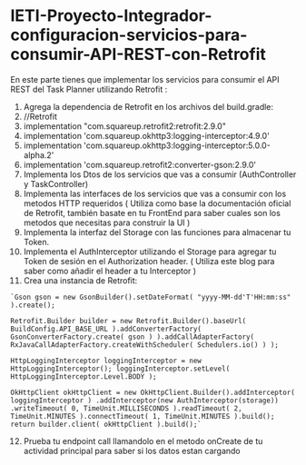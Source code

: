 # IETI-Proyecto-Integrador-configuracion-servicios-para-consumir-API-REST-con-Retrofit

En este parte tienes que implementar los servicios para consumir el API REST del Task Planner utilizando Retrofit :

1. Agrega la dependencia de Retrofit en los archivos del build.gradle:
2. //Retrofit
3. implementation "com.squareup.retrofit2:retrofit:2.9.0"
4. implementation 'com.squareup.okhttp3:logging-interceptor:4.9.0'
5. implementation 'com.squareup.okhttp3:logging-interceptor:5.0.0-alpha.2'
6. implementation 'com.squareup.retrofit2:converter-gson:2.9.0'
7. Implementa los Dtos de los servicios que vas a consumir (AuthController y TaskController)
8. Implementa las interfaces de los servicios que vas a consumir con los metodos HTTP requeridos ( Utiliza como base la documentación oficial de Retrofit, también basate en tu FrontEnd para saber cuales son los metodos que necesitas para construir la UI )
9. Implementa la interfaz del Storage con las funciones para almacenar tu Token.
10. Implementa el AuthInterceptor utilizando el Storage para agregar tu Token de sesión en el Authorization header. ( Utiliza este blog para saber como añadir el header a tu Interceptor )
11. Crea una instancia de Retrofit:
~~~
`Gson gson = new GsonBuilder().setDateFormat( "yyyy-MM-dd'T'HH:mm:ss" ).create();

Retrofit.Builder builder = new Retrofit.Builder().baseUrl( BuildConfig.API_BASE_URL ).addConverterFactory( GsonConverterFactory.create( gson ) ).addCallAdapterFactory( RxJavaCallAdapterFactory.createWithScheduler( Schedulers.io() ) );

HttpLoggingInterceptor loggingInterceptor = new HttpLoggingInterceptor(); loggingInterceptor.setLevel( HttpLoggingInterceptor.Level.BODY );

OkHttpClient okHttpClient = new OkHttpClient.Builder().addInterceptor( loggingInterceptor ) .addInterceptor(new AuthInterceptor(storage)) .writeTimeout( 0, TimeUnit.MILLISECONDS ).readTimeout( 2, TimeUnit.MINUTES ).connectTimeout( 1, TimeUnit.MINUTES ).build(); return builder.client( okHttpClient ).build();`
~~~
12. Prueba tu endpoint call llamandolo en el metodo onCreate de tu actividad principal para saber si los datos estan cargando
